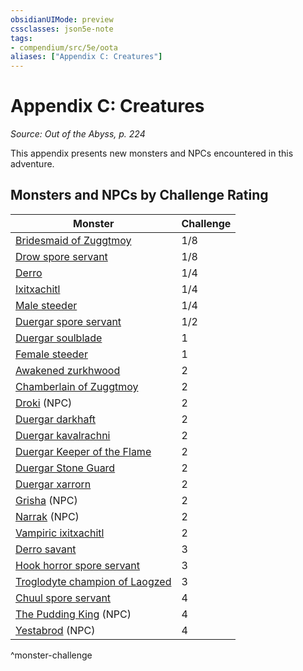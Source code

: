 ```yaml
---
obsidianUIMode: preview
cssclasses: json5e-note
tags:
- compendium/src/5e/oota
aliases: ["Appendix C: Creatures"]
---
```

# Appendix C: Creatures
*Source: Out of the Abyss, p. 224* 

This appendix presents new monsters and NPCs encountered in this adventure.

## Monsters and NPCs by Challenge Rating

| Monster | Challenge |
|---------|-----------|
| [Bridesmaid of Zuggtmoy](/3-Mechanics/CLI/bestiary/plant/bridesmaid-of-zuggtmoy-oota.md) | 1/8 |
| [Drow spore servant](/3-Mechanics/CLI/bestiary/plant/drow-spore-servant-oota.md) | 1/8 |
| [Derro](/3-Mechanics/CLI/bestiary/humanoid/derro-oota.md) | 1/4 |
| [Ixitxachitl](/3-Mechanics/CLI/bestiary/aberration/ixitxachitl-oota.md) | 1/4 |
| [Male steeder](/3-Mechanics/CLI/bestiary/monstrosity/male-steeder-mpmm.md) | 1/4 |
| [Duergar spore servant](/3-Mechanics/CLI/bestiary/plant/duergar-spore-servant-oota.md) | 1/2 |
| [Duergar soulblade](/3-Mechanics/CLI/bestiary/humanoid/duergar-soulblade-mpmm.md) | 1 |
| [Female steeder](/3-Mechanics/CLI/bestiary/monstrosity/female-steeder-mpmm.md) | 1 |
| [Awakened zurkhwood](/3-Mechanics/CLI/bestiary/plant/awakened-zurkhwood-oota.md) | 2 |
| [Chamberlain of Zuggtmoy](/3-Mechanics/CLI/bestiary/plant/chamberlain-of-zuggtmoy-oota.md) | 2 |
| [Droki](/3-Mechanics/CLI/bestiary/npc/droki-oota.md) (NPC) | 2 |
| [Duergar darkhaft](/3-Mechanics/CLI/bestiary/humanoid/duergar-darkhaft-oota.md) | 2 |
| [Duergar kavalrachni](/3-Mechanics/CLI/bestiary/humanoid/duergar-kavalrachni-mpmm.md) | 2 |
| [Duergar Keeper of the Flame](/3-Mechanics/CLI/bestiary/humanoid/duergar-keeper-of-the-flame-oota.md) | 2 |
| [Duergar Stone Guard](/3-Mechanics/CLI/bestiary/humanoid/duergar-stone-guard-mpmm.md) | 2 |
| [Duergar xarrorn](/3-Mechanics/CLI/bestiary/humanoid/duergar-xarrorn-mpmm.md) | 2 |
| [Grisha](/3-Mechanics/CLI/bestiary/npc/grisha-oota.md) (NPC) | 2 |
| [Narrak](/3-Mechanics/CLI/bestiary/npc/narrak-oota.md) (NPC) | 2 |
| [Vampiric ixitxachitl](/3-Mechanics/CLI/bestiary/aberration/vampiric-ixitxachitl-oota.md) | 2 |
| [Derro savant](/3-Mechanics/CLI/bestiary/humanoid/derro-savant-oota.md) | 3 |
| [Hook horror spore servant](/3-Mechanics/CLI/bestiary/plant/hook-horror-spore-servant-oota.md) | 3 |
| [Troglodyte champion of Laogzed](/3-Mechanics/CLI/bestiary/humanoid/troglodyte-champion-of-laogzed-oota.md) | 3 |
| [Chuul spore servant](/3-Mechanics/CLI/bestiary/plant/chuul-spore-servant-oota.md) | 4 |
| [The Pudding King](/3-Mechanics/CLI/bestiary/npc/the-pudding-king-oota.md) (NPC) | 4 |
| [Yestabrod](/3-Mechanics/CLI/bestiary/npc/yestabrod-oota.md) (NPC) | 4 |
^monster-challenge
